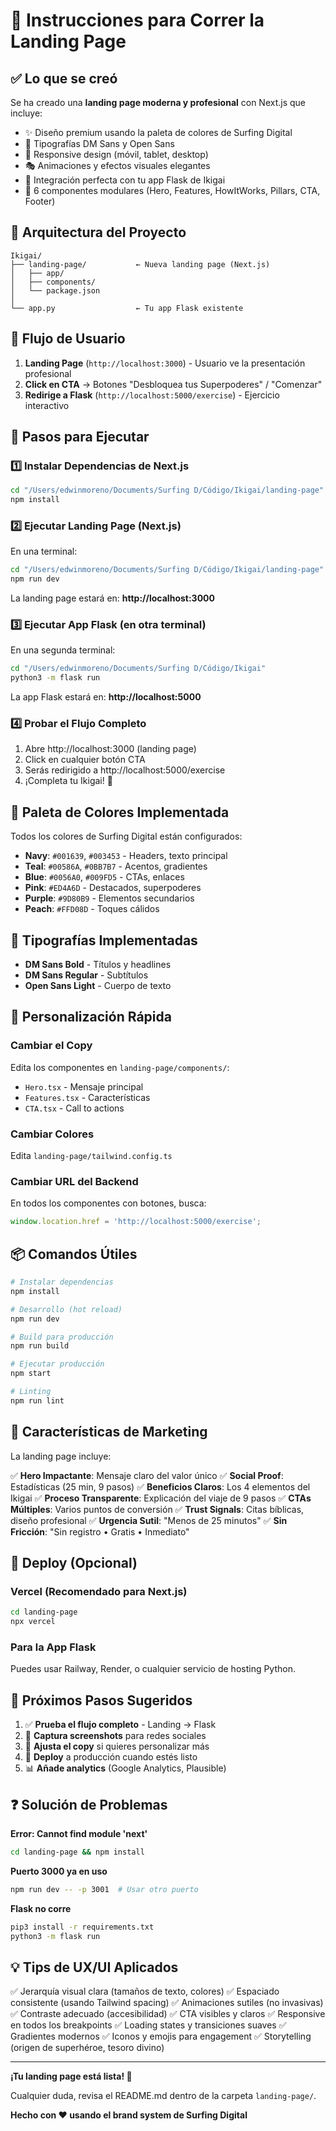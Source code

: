 # 🚀 Instrucciones para Correr la Landing Page

## ✅ Lo que se creó

Se ha creado una **landing page moderna y profesional** con Next.js que incluye:

- ✨ Diseño premium usando la paleta de colores de Surfing Digital
- 🎨 Tipografías DM Sans y Open Sans
- 📱 Responsive design (móvil, tablet, desktop)
- 🎭 Animaciones y efectos visuales elegantes
- 🔗 Integración perfecta con tu app Flask de Ikigai
- 💎 6 componentes modulares (Hero, Features, HowItWorks, Pillars, CTA, Footer)

## 📍 Arquitectura del Proyecto

```
Ikigai/
├── landing-page/           ← Nueva landing page (Next.js)
│   ├── app/
│   ├── components/
│   └── package.json
│
└── app.py                  ← Tu app Flask existente
```

## 🎯 Flujo de Usuario

1. **Landing Page** (`http://localhost:3000`) - Usuario ve la presentación profesional
2. **Click en CTA** → Botones "Desbloquea tus Superpoderes" / "Comenzar"
3. **Redirige a Flask** (`http://localhost:5000/exercise`) - Ejercicio interactivo

## 🚀 Pasos para Ejecutar

### 1️⃣ Instalar Dependencias de Next.js

```bash
cd "/Users/edwinmoreno/Documents/Surfing D/Código/Ikigai/landing-page"
npm install
```

### 2️⃣ Ejecutar Landing Page (Next.js)

En una terminal:
```bash
cd "/Users/edwinmoreno/Documents/Surfing D/Código/Ikigai/landing-page"
npm run dev
```

La landing page estará en: **http://localhost:3000**

### 3️⃣ Ejecutar App Flask (en otra terminal)

En una segunda terminal:
```bash
cd "/Users/edwinmoreno/Documents/Surfing D/Código/Ikigai"
python3 -m flask run
```

La app Flask estará en: **http://localhost:5000**

### 4️⃣ Probar el Flujo Completo

1. Abre http://localhost:3000 (landing page)
2. Click en cualquier botón CTA
3. Serás redirigido a http://localhost:5000/exercise
4. ¡Completa tu Ikigai! 🎉

## 🎨 Paleta de Colores Implementada

Todos los colores de Surfing Digital están configurados:

- **Navy**: `#001639`, `#003453` - Headers, texto principal
- **Teal**: `#00586A`, `#0BB7B7` - Acentos, gradientes
- **Blue**: `#0056A0`, `#009FD5` - CTAs, enlaces
- **Pink**: `#ED4A6D` - Destacados, superpoderes
- **Purple**: `#9D80B9` - Elementos secundarios
- **Peach**: `#FFD08D` - Toques cálidos

## 📝 Tipografías Implementadas

- **DM Sans Bold** - Títulos y headlines
- **DM Sans Regular** - Subtítulos
- **Open Sans Light** - Cuerpo de texto

## 🔧 Personalización Rápida

### Cambiar el Copy
Edita los componentes en `landing-page/components/`:
- `Hero.tsx` - Mensaje principal
- `Features.tsx` - Características
- `CTA.tsx` - Call to actions

### Cambiar Colores
Edita `landing-page/tailwind.config.ts`

### Cambiar URL del Backend
En todos los componentes con botones, busca:
```typescript
window.location.href = 'http://localhost:5000/exercise';
```

## 📦 Comandos Útiles

```bash
# Instalar dependencias
npm install

# Desarrollo (hot reload)
npm run dev

# Build para producción
npm run build

# Ejecutar producción
npm start

# Linting
npm run lint
```

## 🌟 Características de Marketing

La landing page incluye:

✅ **Hero Impactante**: Mensaje claro del valor único
✅ **Social Proof**: Estadísticas (25 min, 9 pasos)
✅ **Beneficios Claros**: Los 4 elementos del Ikigai
✅ **Proceso Transparente**: Explicación del viaje de 9 pasos
✅ **CTAs Múltiples**: Varios puntos de conversión
✅ **Trust Signals**: Citas bíblicas, diseño profesional
✅ **Urgencia Sutil**: "Menos de 25 minutos"
✅ **Sin Fricción**: "Sin registro • Gratis • Inmediato"

## 🚢 Deploy (Opcional)

### Vercel (Recomendado para Next.js)
```bash
cd landing-page
npx vercel
```

### Para la App Flask
Puedes usar Railway, Render, o cualquier servicio de hosting Python.

## 🎯 Próximos Pasos Sugeridos

1. ✅ **Prueba el flujo completo** - Landing → Flask
2. 📸 **Captura screenshots** para redes sociales
3. 🎨 **Ajusta el copy** si quieres personalizar más
4. 🚀 **Deploy** a producción cuando estés listo
5. 📊 **Añade analytics** (Google Analytics, Plausible)

## ❓ Solución de Problemas

**Error: Cannot find module 'next'**
```bash
cd landing-page && npm install
```

**Puerto 3000 ya en uso**
```bash
npm run dev -- -p 3001  # Usar otro puerto
```

**Flask no corre**
```bash
pip3 install -r requirements.txt
python3 -m flask run
```

## 💡 Tips de UX/UI Aplicados

✅ Jerarquía visual clara (tamaños de texto, colores)
✅ Espaciado consistente (usando Tailwind spacing)
✅ Animaciones sutiles (no invasivas)
✅ Contraste adecuado (accesibilidad)
✅ CTA visibles y claros
✅ Responsive en todos los breakpoints
✅ Loading states y transiciones suaves
✅ Gradientes modernos
✅ Iconos y emojis para engagement
✅ Storytelling (origen de superhéroe, tesoro divino)

---

**¡Tu landing page está lista! 🎉**

Cualquier duda, revisa el README.md dentro de la carpeta `landing-page/`.

**Hecho con ❤️ usando el brand system de Surfing Digital**

